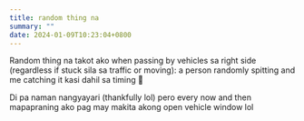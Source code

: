```yaml
---
title: random thing na
summary: ""
date: 2024-01-09T10:23:04+0800
---
```


Random thing na takot ako when passing by vehicles sa right side (regardless if stuck sila sa traffic or moving): a person randomly spitting and me catching it kasi dahil sa timing 🫠

Di pa naman nangyayari (thankfully lol) pero every now and then mapapraning ako pag may makita akong open vehicle window lol
